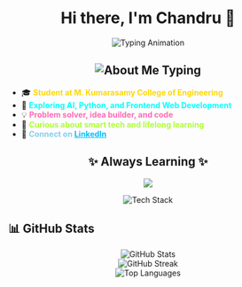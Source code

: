 <!-- 👋 Welcome Message with Typing Animation -->
<h1 align="center">Hi there, I'm Chandru 👋</h1>
<!-- 👋 Welcome with Typing Animation -->
<p align="center">
  <img src="https://readme-typing-svg.herokuapp.com?font=Fira+Code&size=28&pause=1000&color=00C3FF&center=true&vCenter=true&width=500&lines=Hi+there%2C+I'm+Chandru+👋;AI+%26+Web+Dev+Enthusiast;Student+%7C+Coder+%7C+Creator" alt="Typing Animation" />
</p>

<!-- 💡 Animated About Me Section -->
<h2 align="center">
  <img src="https://readme-typing-svg.herokuapp.com?font=Fira+Code&weight=700&size=25&pause=1000&color=F7FF00&center=true&vCenter=true&width=460&lines=%F0%9F%92%A1+About+Me+%F0%9F%92%A1" alt="About Me Typing" />
</h2>

<ul>
  <li>🎓 <strong style="color:#FFD700;">Student at M. Kumarasamy College of Engineering</strong></li>
  <li>🤖 <strong style="color:#00FFFF;">Exploring AI, Python, and Frontend Web Development</strong></li>
  <li>💡 <strong style="color:#FF69B4;">Problem solver, idea builder, and code </strong></li>
  <li>🌱 <strong style="color:#ADFF2F;">Curious about smart tech and lifelong learning</strong></li>
  <li>🔗 <strong style="color:#87CEEB;">
    Connect on <a href="https://www.linkedin.com/in/chandru-p-393800374" style="color:#00BFFF;">LinkedIn</a>
  </strong></li>
</ul>


<!-- 🛠️ Tech Stack Icons -->

<h2 align="center">✨ Always Learning ✨</h2>


<p align="center">
  <img src="https://readme-typing-svg.herokuapp.com?font=Fira+Code&size=22&duration=2000&color=00F7FF&center=true&vCenter=true&width=450&lines=Always+Learning+New+Tech!;Building+cool+AI+Projects;Loving+Frontend+Dev" />
</p>

<p align="center">
  <img src="https://skillicons.dev/icons?i=html,css,js,python,git,github,react,tailwind" alt="Tech Stack" />
</p>



<!-- 📊 GitHub Stats -->
<h2>📊 GitHub Stats</h2>

<p align="center">
  <img src="https://github-readme-stats.vercel.app/api?username=chandru07072007&show_icons=true&theme=radical" alt="GitHub Stats" />
  <br/>
  <img src="https://github-readme-streak-stats.herokuapp.com/?user=chandru07072007&theme=radical" alt="GitHub Streak" />
  <br/>
  <img src="https://github-readme-stats.vercel.app/api/top-langs/?username=chandru07072007&layout=compact&theme=radical" alt="Top Languages" />
</p>





  
